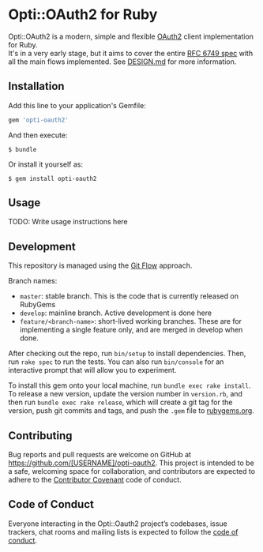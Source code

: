 # Opti::OAuth2 for Ruby

Opti::OAuth2 is a modern, simple and flexible [OAuth2](https://oauth.net/2/) client implementation for Ruby.  
It's in a very early stage, but it aims to cover the entire [RFC 6749 spec](https://tools.ietf.org/html/rfc6749) with all the main flows implemented. See [DESIGN.md](DESIGN.md) for more information. 

## Installation

Add this line to your application's Gemfile:

```ruby
gem 'opti-oauth2'
```

And then execute:

    $ bundle

Or install it yourself as:

    $ gem install opti-oauth2

## Usage

TODO: Write usage instructions here

## Development

This repository is managed using the [Git Flow]() approach.

Branch names:
- `master`: stable branch. This is the code that is currently released on RubyGems
- `develop`: mainline branch. Active development is done here
- `feature/<branch-name>`: short-lived working branches. These are for implementing a single feature only,
and are merged in develop when done.

After checking out the repo, run `bin/setup` to install dependencies. Then, run `rake spec` to run the tests. You can also run `bin/console` for an interactive prompt that will allow you to experiment.

To install this gem onto your local machine, run `bundle exec rake install`. To release a new version, update the version number in `version.rb`, and then run `bundle exec rake release`, which will create a git tag for the version, push git commits and tags, and push the `.gem` file to [rubygems.org](https://rubygems.org).

## Contributing

Bug reports and pull requests are welcome on GitHub at https://github.com/[USERNAME]/opti-oauth2. This project is intended to be a safe, welcoming space for collaboration, and contributors are expected to adhere to the [Contributor Covenant](http://contributor-covenant.org) code of conduct.

## Code of Conduct

Everyone interacting in the Opti::Oauth2 project’s codebases, issue trackers, chat rooms and mailing lists is expected to follow the [code of conduct](https://github.com/[USERNAME]/opti-oauth2/blob/master/CODE_OF_CONDUCT.md).
